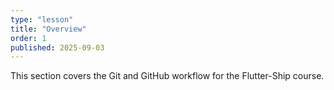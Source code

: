 ```yaml
---
type: "lesson"
title: "Overview"
order: 1
published: 2025-09-03
---
```


This section covers the Git and GitHub workflow for the Flutter-Ship course.
